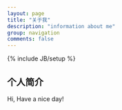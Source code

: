 ```yaml
---
layout: page
title: "关于我"
description: "information about me"
group: navigation
comments: false
---
```

{% include JB/setup %}

## 个人简介

Hi, Have a nice day!

